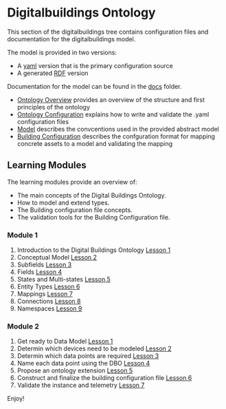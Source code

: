 # Digitalbuildings Ontology

This section of the digitalbuildings tree contains configuration files and documentation for the digitalbuildings model. 

The model is provided in two versions: 
*    A [yaml](/ontology/yaml/README.md) version that is the primary configuration source
*    A generated [RDF](/ontology/rdf/README.md) version

Documentation for the model can be found in the [docs](docs/) folder.  
*   [Ontology Overview](/ontology/docs/ontology.md) provides an overview of the structure and first principles of the ontology
*   [Ontology Configuration](/ontology/docs/ontology_config.md) explains how to write and validate the .yaml configuration files
*   [Model](/ontology/docs/model.md) describes the convcentions used in the provided abstract model
*   [Building Configuration](/ontology/docs/building_config.md) describes the confguration format for mapping concrete assets to a model and 
validating the mapping

## Learning Modules
The learning modules provide an overview of:
* The main concepts of the Digital Buildings Ontology.
* How to model and extend types.
* The Building configuration file concepts.
* The validation tools for the Building Configuration file.

### Module 1
1. Introduction to the Digital Buildings Ontology [Lesson 1](https://github.com/google/digitalbuildings/blob/master/ontology/docs/learning/Module%201%2C%20Lesson%201_%20Introduction%20to%20the%20DBO%20(v1_git).pdf)
2. Conceptual Model [Lesson 2](https://github.com/google/digitalbuildings/blob/master/ontology/docs/learning/Module%201%2C%20Lesson%202_%20Conceptual%20model%20(v1_git).pdf)
3. Subfields [Lesson 3](https://github.com/google/digitalbuildings/blob/master/ontology/docs/learning/Module%201%2C%20Lesson%203_%20Subfields%20(v1_git).pdf)
4.  Fields [Lesson 4](https://github.com/google/digitalbuildings/blob/master/ontology/docs/learning/Module%201%2C%20Lesson%204_%20Fields%20(v1_git).pdf)
5.  States and Multi-states [Lesson 5](https://github.com/google/digitalbuildings/blob/master/ontology/docs/learning/Module%201%2C%20Lesson%205_%20States%20and%20multi-states%20(v1_git).pdf)
6.  Entity Types [Lesson 6](https://github.com/google/digitalbuildings/blob/master/ontology/docs/learning/Module%201%2C%20Lesson%206_%20Entity%20types%20(v1_git).pdf)
7.  Mappings [Lesson 7](https://github.com/google/digitalbuildings/blob/master/ontology/docs/learning/Module%201%2C%20Lesson%207_%20Mappings%20(v1_git).pdf)
8.  Connections [Lesson 8](https://github.com/google/digitalbuildings/blob/master/ontology/docs/learning/Module%201%2C%20Lesson%208_%20Connections%20(v1_git).pdf)
9.  Namespaces [Lesson 9](https://github.com/google/digitalbuildings/blob/master/ontology/docs/learning/Module%201%2C%20Lesson%209_%20Namespaces%20(v1_git).pdf)

### Module 2
1. Get ready to Data Model [Lesson 1](https://github.com/google/digitalbuildings/blob/master/ontology/docs/learning/Module%202%2C%20Lesson%201_%20Get%20ready%20to%20data%20model%20(v1_git).pdf)
2. Determin which devices need to be modeled [Lesson 2](https://github.com/google/digitalbuildings/blob/master/ontology/docs/learning/Module%202%2C%20Lesson%202_%20Determine%20which%20devices%20need%20to%20be%20modeled%20(v1_git).pdf)
3. Determin which data points are required [Lesson 3](https://github.com/google/digitalbuildings/blob/master/ontology/docs/learning/Module%202%2C%20Lesson%203_%20Determine%20which%20data%20points%20are%20required%20(v1_git).pdf)
4. Name each data point using the DBO [Lesson 4](https://github.com/google/digitalbuildings/blob/master/ontology/docs/learning/Module%202%2C%20Lesson%204_%20Name%20each%20data%20point%20using%20the%20DBO%20(v1_git).pdf)
5. Propose an ontology extension [Lesson 5](https://github.com/google/digitalbuildings/blob/master/ontology/docs/learning/Module%202%2C%20Lesson%205_%20Propose%20an%20ontology%20extension%20(v1_git).pdf)
6. Construct and finalize the building configuration file [Lesson 6](https://github.com/google/digitalbuildings/blob/master/ontology/docs/learning/Module%202%2C%20Lesson%206_%20Construct%20and%20finalize%20the%20building%20configuration%20file%20(v1_git).pdf)
7. Validate the instance and telemetry [Lesson 7](https://github.com/google/digitalbuildings/blob/master/ontology/docs/learning/Module%202%2C%20Lesson%207_%20Validate%20the%20instance%20and%20telemetry%20(v1_git).pdf)



Enjoy!
